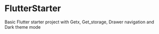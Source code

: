 # FlutterStarter
Basic Flutter starter project with Getx, Get_storage, Drawer navigation and Dark theme mode
